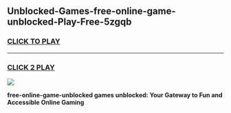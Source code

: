 
## Unblocked-Games-free-online-game-unblocked-Play-Free-5zgqb
<h3>
<a href="https://premium76.site?title=free-online-game-unblocked&ref=22A">CLICK TO PLAY</a></h3>
<hr>

<h3>
<a href="https://premium76.site?title=free-online-game-unblocked&ref=22A">CLICK 2 PLAY</a>
  
</h3>

<a href="https://premium76.site?title=free-online-game-unblocked&ref=22A"><img src="https://clearcache.store/games.png"></a>


**free-online-game-unblocked games unblocked: Your Gateway to Fun and Accessible Online Gaming**
